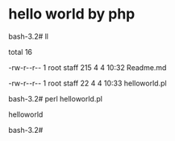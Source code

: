 # hello world by php

bash-3.2# ll

total 16

-rw-r--r--  1 root  staff  215  4  4 10:32 Readme.md

-rw-r--r--  1 root  staff   22  4  4 10:33 helloworld.pl

bash-3.2# perl helloworld.pl 

helloworld

bash-3.2# 

